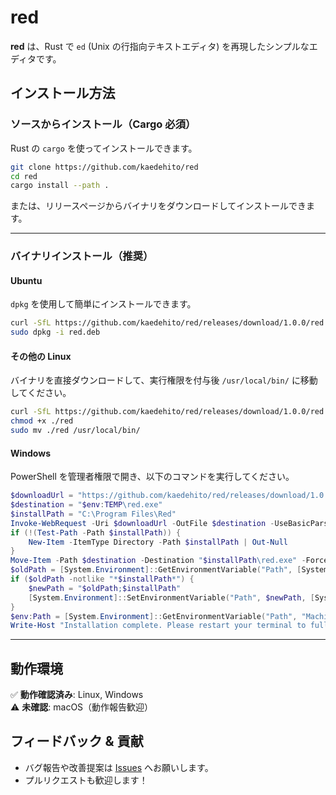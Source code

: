 # red
**red** は、Rust で `ed` (Unix の行指向テキストエディタ) を再現したシンプルなエディタです。

## インストール方法

### ソースからインストール（Cargo 必須）
Rust の `cargo` を使ってインストールできます。

```sh
git clone https://github.com/kaedehito/red
cd red
cargo install --path .
```

または、リリースページからバイナリをダウンロードしてインストールできます。

---

### バイナリインストール（推奨）

#### Ubuntu
`dpkg` を使用して簡単にインストールできます。

```sh
curl -SfL https://github.com/kaedehito/red/releases/download/1.0.0/red.deb -o red.deb
sudo dpkg -i red.deb
```

#### その他の Linux
バイナリを直接ダウンロードして、実行権限を付与後 `/usr/local/bin/` に移動してください。

```sh
curl -SfL https://github.com/kaedehito/red/releases/download/1.0.0/red -o red
chmod +x ./red
sudo mv ./red /usr/local/bin/
```

#### Windows
PowerShell を管理者権限で開き、以下のコマンドを実行してください。

```powershell
$downloadUrl = "https://github.com/kaedehito/red/releases/download/1.0.0/red.exe"
$destination = "$env:TEMP\red.exe"
$installPath = "C:\Program Files\Red"
Invoke-WebRequest -Uri $downloadUrl -OutFile $destination -UseBasicParsing
if (!(Test-Path -Path $installPath)) {
    New-Item -ItemType Directory -Path $installPath | Out-Null
}
Move-Item -Path $destination -Destination "$installPath\red.exe" -Force
$oldPath = [System.Environment]::GetEnvironmentVariable("Path", [System.EnvironmentVariableTarget]::Machine)
if ($oldPath -notlike "*$installPath*") {
    $newPath = "$oldPath;$installPath"
    [System.Environment]::SetEnvironmentVariable("Path", $newPath, [System.EnvironmentVariableTarget]::Machine)
}
$env:Path = [System.Environment]::GetEnvironmentVariable("Path", "Machine")
Write-Host "Installation complete. Please restart your terminal to fully apply the changes."
```

---

## 動作環境
✅ **動作確認済み**: Linux, Windows  
⚠ **未確認**: macOS（動作報告歓迎）

## フィードバック & 貢献
- バグ報告や改善提案は [Issues](https://github.com/kaedehito/red/issues) へお願いします。
- プルリクエストも歓迎します！


